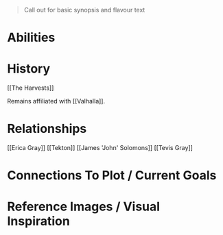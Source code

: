 > Call out for basic synopsis and flavour text

# Abilities

# History
[[The Harvests]]

Remains affiliated with [[Valhalla]].
# Relationships
[[Erica Gray]]
[[Tekton]]
[[James 'John' Solomons]]
[[Tevis Gray]]
# Connections To Plot / Current Goals

# Reference Images / Visual Inspiration